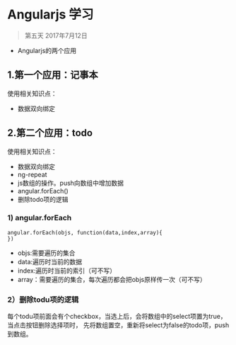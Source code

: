 # Angularjs 学习
>第五天 2017年7月12日

 - Angularjs的两个应用


## 1.第一个应用：记事本
使用相关知识点：

 - 数据双向绑定

## 2.第二个应用：todo
使用相关知识点：

 - 数据双向绑定
 - ng-repeat
 - js数组的操作。push向数组中增加数据
 - angular.forEach()
 - 删除todo项的逻辑

### 1) angular.forEach
```
angular.forEach(objs, function(data,index,array){
})
```

 - objs:需要遍历的集合
 - data:遍历时当前的数据
 - index:遍历时当前的索引（可不写）
 - array：需要遍历的集合，每次遍历都会把objs原样传一次（可不写）

### 2）删除todu项的逻辑
每个todu项前面会有个checkbox，当选上后，会将数组中的select项置为true，当点击按钮删除选择项时，
先将数组置空，重新将select为false的todo项，push到数组。